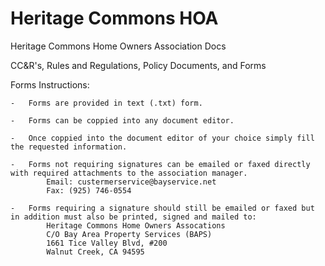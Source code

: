 # Heritage Commons HOA

Heritage Commons Home Owners Association Docs

CC&R's, Rules and Regulations, Policy Documents, and Forms

Forms Instructions:

    -   Forms are provided in text (.txt) form.
    
    -   Forms can be coppied into any document editor.
    
    -   Once coppied into the document editor of your choice simply fill the requested information.

    -   Forms not requiring signatures can be emailed or faxed directly with required attachments to the association manager.
            Email: custermerservice@bayservice.net
            Fax: (925) 746-0554

    -   Forms requiring a signature should still be emailed or faxed but in addition must also be printed, signed and mailed to:
            Heritage Commons Home Owners Assocations
            C/O Bay Area Property Services (BAPS)
            1661 Tice Valley Blvd, #200
            Walnut Creek, CA 94595
